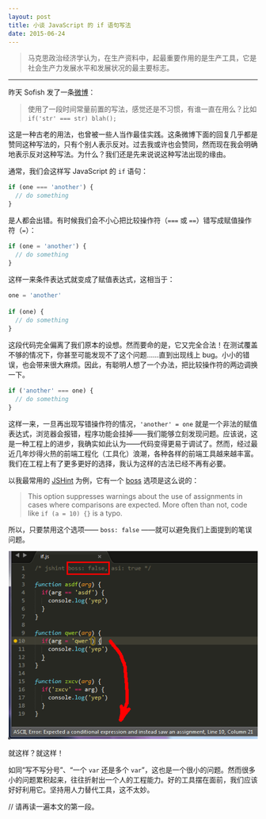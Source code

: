 ```yaml
---
layout: post
title: 小谈 JavaScript 的 if 语句写法
date: 2015-06-24
---
```


> 马克思政治经济学认为，在生产资料中，起最重要作用的是生产工具，它是社会生产力发展水平和发展状况的最主要标志。

---

昨天 Sofish 发了一条[微博](https://www.weibo.com/1639517374/CnTE9fABs)：

> 使用了一段时间常量前置的写法，感觉还是不习惯，有谁一直在用么？比如 `if('str' === str) blah();`

这是一种古老的用法，也曾被一些人当作最佳实践。这条微博下面的回复几乎都是赞同这种写法的，只有个别人表示反对。过去我或许也会赞同，然而现在我会明确地表示反对这种写法。为什么？我们还是先来说说这种写法出现的缘由。

通常，我们会这样写 JavaScript 的 `if` 语句：

```js
if (one === 'another') {
  // do something
}
```

是人都会出错。有时候我们会不小心把比较操作符（`===` 或 `==`）错写成赋值操作符（`=`）：

```js
if (one = 'another') {
  // do something
}
```

这样一来条件表达式就变成了赋值表达式，这相当于：

```js
one = 'another'

if (one) {
  // do something
}
```

这段代码完全偏离了我们原本的设想。然而要命的是，它又完全合法！在测试覆盖不够的情况下，你甚至可能发现不了这个问题……直到出现线上 bug。小小的错误，也会带来很大麻烦。因此，有聪明人想了一个办法，把比较操作符的两边调换一下。

```js
if ('another' === one) {
  // do something
}
```

这样一来，一旦再出现写错操作符的情况，`'another' = one` 就是一个非法的赋值表达式，浏览器会报错，程序功能会挂掉——我们能够立刻发现问题。应该说，这是一种工程上的进步，我确实如此认为——代码变得更易于调试了。然而，经过最近几年炒得火热的前端工程化（工具化）浪潮，各种各样的前端工具越来越丰富。我们在工程上有了更多更好的选择，我认为这样的古法已经不再有必要。

以我最常用的 [JSHint](https://jshint.com/) 为例，它有一个 [boss](https://jshint.com/docs/options/#boss) 选项是这么说的：

> This option suppresses warnings about the use of assignments in cases where comparisons are expected. More often than not, code like `if (a = 10) {}` is a typo.

所以，只要禁用这个选项—— `boss: false` ——就可以避免我们上面提到的笔误问题。

![boss: false](images/jshint-error.png)

就这样？就这样！

如同“写不写分号”、“一个 `var` 还是多个 `var`”，这也是一个很小的问题。然而很多小的问题累积起来，往往折射出一个人的工程能力。好的工具摆在面前，我们应该好好利用它。坚持用人力替代工具，这不太妙。

// 请再读一遍本文的第一段。
